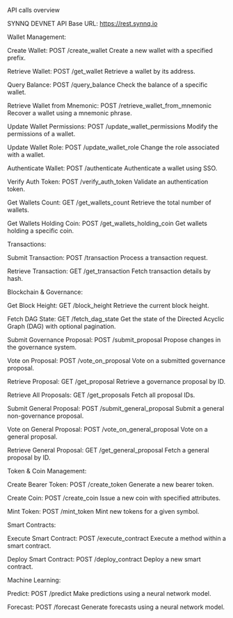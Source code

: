 API calls overview

SYNNQ DEVNET API
Base URL: https://rest.synnq.io


Wallet Management:

Create Wallet: 
POST /create_wallet
Create a new wallet with a specified prefix.

Retrieve Wallet: 
POST /get_wallet
Retrieve a wallet by its address.

Query Balance: 
POST /query_balance
Check the balance of a specific wallet.

Retrieve Wallet from Mnemonic: 
POST /retrieve_wallet_from_mnemonic
Recover a wallet using a mnemonic phrase.

Update Wallet Permissions: 
POST /update_wallet_permissions
Modify the permissions of a wallet.

Update Wallet Role: 
POST /update_wallet_role
Change the role associated with a wallet.

Authenticate Wallet: 
POST /authenticate
Authenticate a wallet using SSO.

Verify Auth Token: 
POST /verify_auth_token
Validate an authentication token.

Get Wallets Count: 
GET /get_wallets_count
Retrieve the total number of wallets.

Get Wallets Holding Coin: 
POST /get_wallets_holding_coin
Get wallets holding a specific coin.

Transactions:

Submit Transaction: 
POST /transaction
Process a transaction request.

Retrieve Transaction: 
GET /get_transaction
Fetch transaction details by hash.

Blockchain & Governance:

Get Block Height: 
GET /block_height
Retrieve the current block height.

Fetch DAG State: 
GET /fetch_dag_state
Get the state of the Directed Acyclic Graph (DAG) with optional pagination.

Submit Governance Proposal: 
POST /submit_proposal
Propose changes in the governance system.

Vote on Proposal: 
POST /vote_on_proposal
Vote on a submitted governance proposal.

Retrieve Proposal: 
GET /get_proposal
Retrieve a governance proposal by ID.

Retrieve All Proposals: 
GET /get_proposals
Fetch all proposal IDs.

Submit General Proposal: 
POST /submit_general_proposal
Submit a general non-governance proposal.

Vote on General Proposal: 
POST /vote_on_general_proposal
Vote on a general proposal.

Retrieve General Proposal: 
GET /get_general_proposal
Fetch a general proposal by ID.

Token & Coin Management:

Create Bearer Token: 
POST /create_token
Generate a new bearer token.

Create Coin: 
POST /create_coin
Issue a new coin with specified attributes.

Mint Token: 
POST /mint_token
Mint new tokens for a given symbol.

Smart Contracts:

Execute Smart Contract: 
POST /execute_contract
Execute a method within a smart contract.

Deploy Smart Contract: 
POST /deploy_contract
Deploy a new smart contract.

Machine Learning:

Predict: 
POST /predict
Make predictions using a neural network model.

Forecast: POST /forecast
Generate forecasts using a neural network model.
